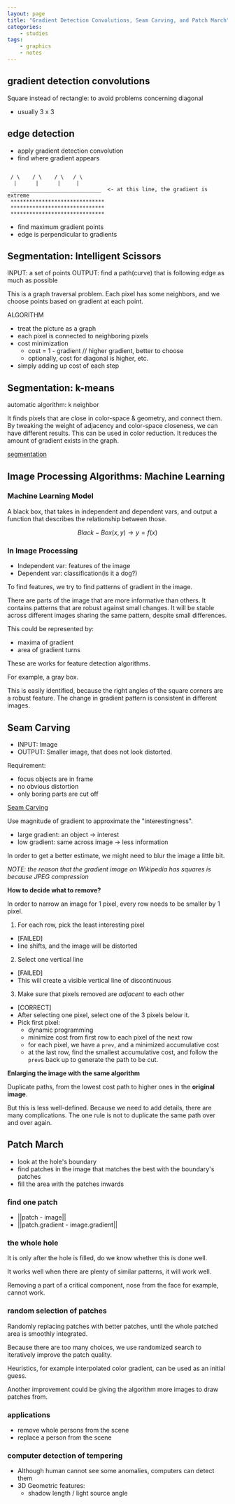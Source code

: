 ```yaml
---
layout: page
title: "Gradient Detection Convolutions, Seam Carving, and Patch March"
categories:
    - studies
tags:
    - graphics
    - notes
---
```


## gradient detection convolutions

Square instead of rectangle: to avoid problems concerning diagonal
  - usually 3 x 3

## edge detection

- apply gradient detection convolution
- find where gradient appears


```

 / \    / \    / \   / \
  |      |      |     |
 _____________________________  <- at this line, the gradient is extreme
 ******************************
 ******************************
 ******************************
```


- find maximum gradient points
- edge is perpendicular to gradients

## Segmentation: Intelligent Scissors

INPUT: a set of points
OUTPUT: find a path(curve) that is following edge as much as possible

This is a graph traversal problem. Each pixel has some neighbors, and we choose points based on gradient at each point.

ALGORITHM

- treat the picture as a graph
- each pixel is connected to neighboring pixels
- cost minimization
  - cost = 1 - gradient  // higher gradient, better to choose
  - optionally, cost for diagonal is higher, etc.
- simply adding up cost of each step

## Segmentation: k-means

automatic algorithm: k neighbor

It finds pixels that are close in color-space & geometry, and connect them. By tweaking the weight of adjacency and color-space closeness, we can have different results. This can be used in color reduction. It reduces the amount of gradient exists in the graph.

[segmentation](https://en.wikipedia.org/wiki/Image_segmentation)

## Image Processing Algorithms: Machine Learning

### Machine Learning Model

A black box, that takes in independent and dependent vars, and output a function that describes the relationship between those.

$$Black-Box(x, y) \to y = f(x)$$

### In Image Processing

- Independent var: features of the image
- Dependent var: classification(is it a dog?)

To find features, we try to find patterns of gradient in the image.

There are parts of the image that are more informative than others. It contains patterns that are robust against small changes. It will be stable across different images sharing the same pattern, despite small differences.

This could be represented by:

- maxima of gradient
- area of gradient turns

These are works for feature detection algorithms.

For example, a gray box.

This is easily identified, because the right angles of the square corners are a robust feature. The change in gradient pattern is consistent in different images.

## Seam Carving

- INPUT: Image
- OUTPUT: Smaller image, that does not look distorted.

Requirement:

- focus objects are in frame
- no obvious distortion
- only boring parts are cut off

[Seam Carving](https://en.wikipedia.org/wiki/Seam_carving)

Use magnitude of gradient to approximate the "interestingness".

- large gradient: an object -> interest
- low gradient: same across image -> less information

In order to get a better estimate, we might need to blur the image a little bit.

*NOTE: the reason that the gradient image on Wikipedia has squares is because JPEG compression*

**How to decide what to remove?**

In order to narrow an image for 1 pixel, every row needs to be smaller by 1 pixel.

1. For each row, pick the least interesting pixel
  - [FAILED]
  - line shifts, and the image will be distorted

2. Select one vertical line
  - [FAILED]
  - This will create a visible vertical line of discontinuous

3. Make sure that pixels removed are *adjacent* to each other
  - [CORRECT]
  - After selecting one pixel, select one of the 3 pixels below it.
  - Pick first pixel:
    - dynamic programming
    - minimize cost from first row to each pixel of the next row
    - for each pixel, we have a `prev`, and a minimized accumulative cost
    - at the last row, find the smallest accumulative cost, and follow the `prev`s back up to generate the path to be cut.

**Enlarging the image with the same algorithm**

Duplicate paths, from the lowest cost path to higher ones in the **original image**.

But this is less well-defined. Because we need to add details, there are many complications. The one rule is not to duplicate the same path over and over again.

## Patch March

- look at the hole's boundary
- find patches in the image that matches the best with the boundary's patches
- fill the area with the patches inwards

### find one patch

- ||patch - image||
- ||patch.gradient - image.gradient||

### the whole hole

It is only after the hole is filled, do we know whether this is done well.

It works well when there are plenty of similar patterns, it will work well.

Removing a part of a critical component, nose from the face for example, cannot work.

### random selection of patches

Randomly replacing patches with better patches, until the whole patched area is smoothly integrated.

Because there are too many choices, we use randomized search to iteratively improve the patch quality.

Heuristics, for example interpolated color gradient, can be used as an initial guess.

Another improvement could be giving the algorithm more images to draw patches from.

### applications

- remove whole persons from the scene
- replace a person from the scene

### computer detection of tempering

- Although human cannot see some anomalies, computers can detect them
- 3D Geometric features:
  - shadow length / light source angle























































